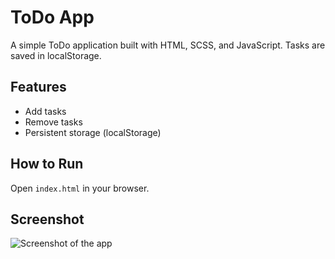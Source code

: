 # ToDo App
A simple ToDo application built with HTML, SCSS, and JavaScript. Tasks are saved in localStorage.

## Features
- Add tasks
- Remove tasks
- Persistent storage (localStorage)

## How to Run
Open `index.html` in your browser.

## Screenshot
![Screenshot of the app](screenshot.png)